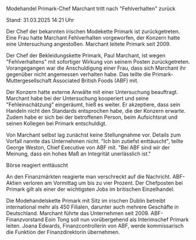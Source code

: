 
Modehandel
Primark-Chef Marchant tritt nach "Fehlverhalten" zurück


Stand: 31.03.2025 14:21 Uhr


Der Chef der bekannten irischen Modekette Primark ist zurückgetreten. Eine Frau hatte Marchant Fehlverhalten vorgeworfen, der Konzern hatte eine Untersuchung angestoßen. Marchant leitete Primark seit 2009.



Der Chef der Bekleidungskette Primark, Paul Marchant, ist wegen "Fehlverhaltens" mit sofortiger Wirkung von seinem Posten zurückgetreten. Vorangegangen war die Anschuldigung einer Frau, dass sich Marchant ihr gegenüber nicht angemessen verhalten habe. Das teilte die Primark-Muttergesellschaft Associated British Foods (ABF) mit.


Der Konzern hatte externe Anwälte mit einer Untersuchung beauftragt. Marchant habe bei der Untersuchung kooperiert und seine "Fehleinschätzung" eingeräumt, hieß es weiter. Er akzeptiere, dass sein Handeln nicht den Standards entsprochen habe, die der Konzern erwarte. Zudem habe er sich bei der betroffenen Person, beim Aufsichtsrat und seinen Kollegen bei Primark entschuldigt.


Von Marchant selbst lag zunächst keine Stellungnahme vor. Details zum Vorfall nannte das Unternehmen nicht. "Ich bin zutiefst enttäuscht", teilte George Weston, Chief Executive von ABF mit. "Bei ABF sind wir der Meinung, dass ein hohes Maß an Integrität unerlässlich ist."

Börse reagiert enttäuscht


An den Finanzmärkten reagierte man verschreckt auf die Nachricht. ABF-Aktien verloren am Vormittag um bis zu vier Prozent. Der Chefposten bei Primark gilt als einer der wichtigsten Jobs im britischen Einzelhandel.


Die Modehandelskette Primark mit Sitz im irischen Dublin betreibt international mehr als 450 Filialen, darunter auch mehrere Geschäfte in Deutschland. Marchant führte das Unternehmen seit 2009. ABF-Finanzvorstand Eoin Tong soll nun vorübergehend als Interimschef Primark leiten. Joana Edwards, Finanzcontrollerin von ABF, werde kommissarisch die Funktion der Finanzdirektorin übernehmen.

